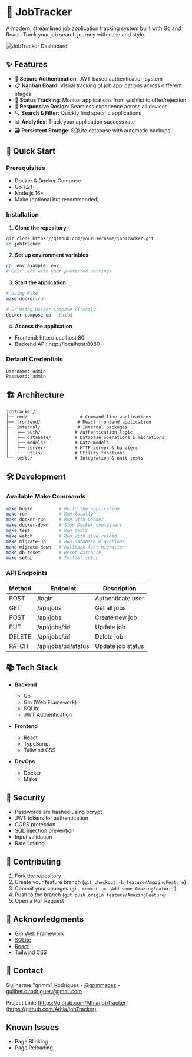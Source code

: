 # 🎯 JobTracker

A modern, streamlined job application tracking system built with Go and React. Track your job search journey with ease and style.

![JobTracker Dashboard](path_to_dashboard_screenshot.png)

## ✨ Features

- 🔐 **Secure Authentication**: JWT-based authentication system
- 📋 **Kanban Board**: Visual tracking of job applications across different stages
- 🔄 **Status Tracking**: Monitor applications from wishlist to offer/rejection
- 📱 **Responsive Design**: Seamless experience across all devices
- 🔍 **Search & Filter**: Quickly find specific applications
- 📊 **Analytics**: Track your application success rate
- 🗃️ **Persistent Storage**: SQLite database with automatic backups

## 🚀 Quick Start

### Prerequisites

- Docker & Docker Compose
- Go 1.21+
- Node.js 16+
- Make (optional but recommended)

### Installation

1. **Clone the repository**
```bash
git clone https://github.com/yourusername/jobTracker.git
cd jobTracker
```

2. **Set up environment variables**
```bash
cp .env.example .env
# Edit .env with your preferred settings
```

3. **Start the application**
```bash
# Using Make
make docker-run

# Or using Docker Compose directly
docker-compose up --build
```

4. **Access the application**
- Frontend: http://localhost:80
- Backend API: http://localhost:8080

### Default Credentials
```
Username: admin
Password: admin
```

## 🏗️ Architecture

```
jobTracker/
├── cmd/                    # Command line applications
├── frontend/              # React frontend application
├── internal/              # Internal packages
│   ├── auth/             # Authentication logic
│   ├── database/         # Database operations & migrations
│   ├── models/           # Data models
│   ├── server/           # HTTP server & handlers
│   └── utils/            # Utility functions
└── tests/                # Integration & unit tests
```

## 🛠️ Development

### Available Make Commands

```bash
make build          # Build the application
make run            # Run locally
make docker-run     # Run with Docker
make docker-down    # Stop Docker containers
make test           # Run tests
make watch          # Run with live reload
make migrate-up     # Run database migrations
make migrate-down   # Rollback last migration
make db-reset       # Reset database
make setup          # Initial setup
```

### API Endpoints

| Method | Endpoint | Description |
|--------|----------|-------------|
| POST   | /login   | Authenticate user |
| GET    | /api/jobs | Get all jobs |
| POST   | /api/jobs | Create new job |
| PUT    | /api/jobs/:id | Update job |
| DELETE | /api/jobs/:id | Delete job |
| PATCH  | /api/jobs/:id/status | Update job status |

## 📚 Tech Stack

- **Backend**
  - Go
  - Gin (Web Framework)
  - SQLite
  - JWT Authentication

- **Frontend**
  - React
  - TypeScript
  - Tailwind CSS

- **DevOps**
  - Docker
  - Make

## 🔐 Security

- Passwords are hashed using bcrypt
- JWT tokens for authentication
- CORS protection
- SQL injection prevention
- Input validation
- Rate limiting

## 🤝 Contributing

1. Fork the repository
2. Create your feature branch (`git checkout -b feature/AmazingFeature`)
3. Commit your changes (`git commit -m 'Add some AmazingFeature'`)
4. Push to the branch (`git push origin feature/AmazingFeature`)
5. Open a Pull Request

## 🙏 Acknowledgments

- [Gin Web Framework](https://github.com/gin-gonic/gin)
- [SQLite](https://www.sqlite.org/)
- [React](https://reactjs.org/)
- [Tailwind CSS](https://tailwindcss.com/)

## 📧 Contact

Guilherme "grimm" Rodrigues - [@grimmacez](https://twitter.com/grimmacez) - guilher.c.rodrigues@gmail.com

Project Link: [https://github.com/Athla/jobTracker](https://github.com/Athla/jobTracker)

## Known Issues

- Page Blinking
- Page Reloading
